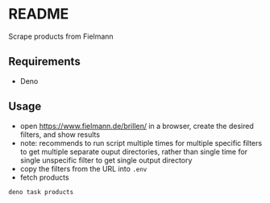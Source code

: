 # README

Scrape products from Fielmann



## Requirements

- Deno



## Usage

- open https://www.fielmann.de/brillen/ in a browser, create the desired filters, and show results
- note: recommends to run script multiple times for multiple specific filters to get multiple separate ouput directories, rather than single time for single unspecific filter to get single output directory
- copy the filters from the URL into `.env`
- fetch products

```sh
deno task products
```
